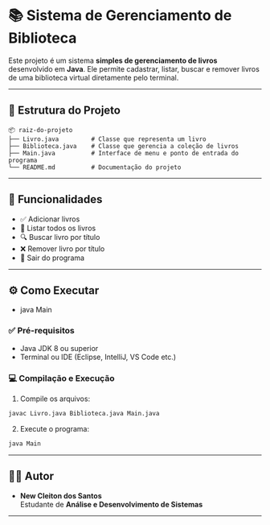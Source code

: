 # 📚 Sistema de Gerenciamento de Biblioteca

Este projeto é um sistema **simples de gerenciamento de livros** desenvolvido em **Java**. Ele permite cadastrar, listar, buscar e remover livros de uma biblioteca virtual diretamente pelo terminal.

---

## 📁 Estrutura do Projeto

```
📦 raiz-do-projeto
├── Livro.java         # Classe que representa um livro
├── Biblioteca.java    # Classe que gerencia a coleção de livros
├── Main.java          # Interface de menu e ponto de entrada do programa
└── README.md          # Documentação do projeto
```

---

## 🧠 Funcionalidades

- ✅ Adicionar livros
- 📖 Listar todos os livros
- 🔍 Buscar livro por título
- ❌ Remover livro por título
- 🚪 Sair do programa

---

## ⚙️ Como Executar

- java Main

### ✅ Pré-requisitos

- Java JDK 8 ou superior
- Terminal ou IDE (Eclipse, IntelliJ, VS Code etc.)

### 💻 Compilação e Execução

1. Compile os arquivos:

```bash
javac Livro.java Biblioteca.java Main.java
```

2. Execute o programa:

```bash
java Main
```

---
## 👨‍💻 Autor

- **New Cleiton dos Santos**  
  Estudante de **Análise e Desenvolvimento de Sistemas**

---
